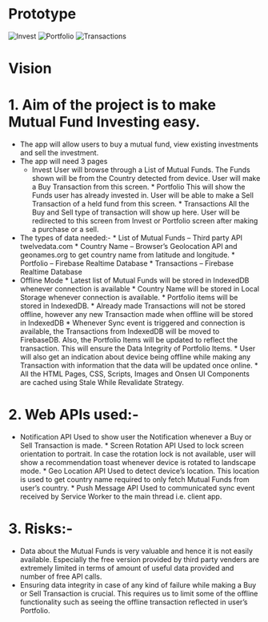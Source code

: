 # Prototype
![Invest](https://github.com/abhaymlimaye/mutual-fund_pwa/assets/32418776/9bd1a916-0c9a-446d-a3c0-8dd6e0c6a493)
![Portfolio](https://github.com/abhaymlimaye/mutual-fund_pwa/assets/32418776/c3199a3b-1c16-460a-ab83-100e77582a4b)
![Transactions](https://github.com/abhaymlimaye/mutual-fund_pwa/assets/32418776/a6edf827-3613-4c57-9325-8ca36e39c620)

# Vision
# 1.	Aim of the project is to make Mutual Fund Investing easy.
   * The app will allow users to buy a mutual fund, view existing investments and sell the investment.
   * The app will need 3 pages
        * Invest
            User will browse through a List of Mutual Funds. The Funds shown will be from the Country detected from device. User will make a Buy Transaction from this screen.
         *	Portfolio
            This will show the Funds user has already invested in. User will be able to make a Sell Transaction of a held fund from this screen.
         *	Transactions
            All the Buy and Sell type of transaction will show up here. User will be redirected to this screen from Invest or Portfolio screen after making a purchase or a sell.
  *	The types of data needed:-
        *	List of Mutual Funds – Third party API twelvedata.com
        *	Country Name – Browser’s Geolocation API and geonames.org to get country name from latitude and longitude.
        *	Portfolio – Firebase Realtime Database
        *	Transactions – Firebase Realtime Database
  *	Offline Mode
        *	Latest list of Mutual Funds will be stored in IndexedDB whenever connection is available
        *	Country Name will be stored in Local Storage whenever connection is available.
        *	Portfolio items will be stored in IndexedDB. 
        *	Already made Transactions will not be stored offline, however any new Transaction made when offline will be stored in IndexedDB
        *	Whenever Sync event is triggered and connection is available, the Transactions from IndexedDB will be moved to FirebaseDB. Also, the Portfolio Items will be updated to reflect the transaction. This will ensure the Data Integrity of Portfolio Items.
        *	User will also get an indication about device being offline while making any Transaction with information that the data will be updated once online. 
        *	All the HTML Pages, CSS, Scripts, Images and Onsen UI Components are cached using Stale While Revalidate Strategy.

# 2.	Web APIs used:-
   *	Notification API
        Used to show user the Notification whenever a Buy or Sell Transaction is made.
    *	Screen Rotation API
        Used to lock screen orientation to portrait. In case the rotation lock is not available, user will show a recommendation toast whenever device is rotated to landscape mode.
    *	Geo Location API
        Used to detect device’s location. This location is used to get country name required to only fetch Mutual Funds from user’s country.
    *	Push Message API
        Used to communicated sync event received by Service Worker to the main thread i.e. client app.

# 3.	Risks:-
   *	Data about the Mutual Funds is very valuable and hence it is not easily available. Especially the free version provided by third party venders are extremely limited in terms of amount of useful data provided and number of free API calls.
  *	Ensuring data integrity in case of any kind of failure while making a Buy or Sell Transaction is crucial. This requires us to limit some of the offline functionality such as seeing the offline transaction reflected in user’s Portfolio.
